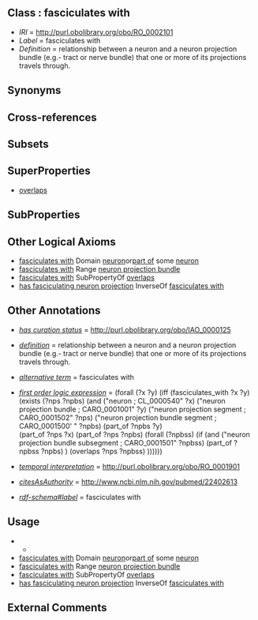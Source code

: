 
## Class : fasciculates with

 * *IRI* = http://purl.obolibrary.org/obo/RO_0002101
 * *Label* = fasciculates with
 * *Definition* = relationship between a neuron and a neuron projection bundle (e.g.- tract or nerve bundle) that one or more of its projections travels through.


## Synonyms


## Cross-references


## Subsets


## SuperProperties

 * [overlaps](../../RO/31/RO_0002131.md)

## SubProperties


## Other Logical Axioms

 * [fasciculates with](../../RO/01/RO_0002101.md) Domain [neuron](../../CL/40/CL_0000540.md)or[part of](../../BFO/50/BFO_0000050.md) some [neuron](../../CL/40/CL_0000540.md)
 * [fasciculates with](../../RO/01/RO_0002101.md) Range [neuron projection bundle](../../CARO/01/CARO_0001001.md)
 * [fasciculates with](../../RO/01/RO_0002101.md) SubPropertyOf [overlaps](../../RO/31/RO_0002131.md)
 * [has fasciculating neuron projection](../../RO/32/RO_0002132.md) InverseOf [fasciculates with](../../RO/01/RO_0002101.md)

## Other Annotations

 * *[has curation status](../../IAO/14/IAO_0000114.md)* = http://purl.obolibrary.org/obo/IAO_0000125
 * *[definition](../../IAO/15/IAO_0000115.md)* = relationship between a neuron and a neuron projection bundle (e.g.- tract or nerve bundle) that one or more of its projections travels through.

 * *[alternative term](../../IAO/18/IAO_0000118.md)* = fasciculates with
 * *[first order logic expression](../../IAO/26/IAO_0000426.md)* = (forall (?x ?y) 
	(iff 
		(fasciculates_with ?x ?y)
		(exists (?nps ?npbs)
			(and 
				("neuron ; CL_0000540" ?x)
				("neuron projection bundle ; CARO_0001001" ?y) 
				("neuron projection segment ; CARO_0001502" ?nps)
				("neuron projection bundle segment ; CARO_0001500' " ?npbs)
				(part_of ?npbs ?y) 			
				(part_of ?nps ?x)
				(part_of ?nps ?npbs)
				(forall (?npbss)
					(if
						(and 
							("neuron projection bundle subsegment ; CARO_0001501" ?npbss)
							(part_of ?npbss ?npbs) 
						)
						(overlaps ?nps ?npbss)
					))))))
 * *[temporal interpretation](../../RO/00/RO_0001900.md)* = http://purl.obolibrary.org/obo/RO_0001901
 * *[citesAsAuthority](../../ty/citesAsAuthority.md)* = http://www.ncbi.nlm.nih.gov/pubmed/22402613
 * *[rdf-schema#label](../../el/rdf-schema#label.md)* = fasciculates with

## Usage

 * -
 * [fasciculates with](../../RO/01/RO_0002101.md) Domain [neuron](../../CL/40/CL_0000540.md)or[part of](../../BFO/50/BFO_0000050.md) some [neuron](../../CL/40/CL_0000540.md)
 * [fasciculates with](../../RO/01/RO_0002101.md) Range [neuron projection bundle](../../CARO/01/CARO_0001001.md)
 * [fasciculates with](../../RO/01/RO_0002101.md) SubPropertyOf [overlaps](../../RO/31/RO_0002131.md)
 * [has fasciculating neuron projection](../../RO/32/RO_0002132.md) InverseOf [fasciculates with](../../RO/01/RO_0002101.md)

## External Comments

